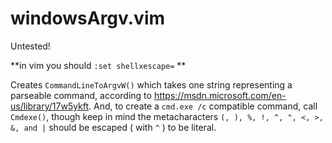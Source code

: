 # windowsArgv.vim

Untested!

**in vim you should `:set shellxescape=` **

Creates `CommandLineToArgvW()` which takes one string representing a parseable command, according to https://msdn.microsoft.com/en-us/library/17w5ykft. And, to create a `cmd.exe /c` compatible command, call `Cmdexe()`, though keep in mind the metacharacters `(, ), %, !, ^, ", <, >, &, and |` should be escaped ( with `^` ) to be literal.
